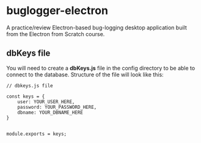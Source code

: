 # buglogger-electron
A practice/review Electron-based bug-logging desktop application built from the Electron from Scratch course.


## dbKeys file
You will need to create a **dbKeys.js** file in the config directory to be able to connect to the database. Structure of the file will look like this:
```
// dbkeys.js file

const keys = {
    user: YOUR_USER_HERE,
    password: YOUR_PASSWORD_HERE,
    dbname: YOUR_DBNAME_HERE
}


module.exports = keys;
```
